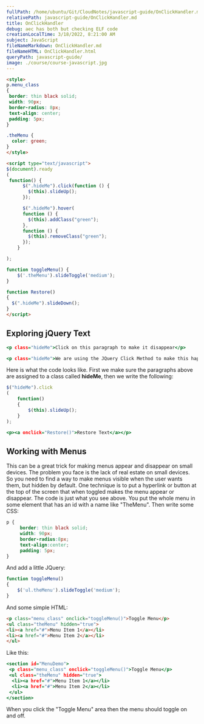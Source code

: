 ```yaml
---
fullPath: /home/ubuntu/Git/CloudNotes/javascript-guide/OnClickHandler.md
relativePath: javascript-guide/OnClickHandler.md
title: OnClickHandler
debug: aec has both but checking ELF code
creationLocalTime: 3/18/2022, 8:21:00 AM
subject: JavaScript
fileNameMarkdown: OnClickHandler.md
fileNameHTML: OnClickHandler.html
queryPath: javascript-guide/
image: ./course/course-javascript.jpg
---
```


<!-- toc -->
<!-- tocstop -->

```html
<style>
p.menu_class
{
 border: thin black solid;
 width: 90px;
 border-radius: 8px;
 text-align: center;
 padding: 5px;
}

.theMenu {
  color: green;
}
</style>

<script type="text/javascript">
$(document).ready
(
 function() {
      $(".hideMe").click(function () {
        $(this).slideUp();
      });

      $(".hideMe").hover(
      function () {
        $(this).addClass("green");
      },
      function () {
        $(this).removeClass("green");
      });
    }

);

function toggleMenu() {
    $('.theMenu').slideToggle('medium');
}

function Restore()
{
  $(".hideMe").slideDown();
}
</script>
```

## Exploring jQuery Text

```htm
<p class="hideMe">Click on this paragraph to make it disappear</p>

<p class="hideMe">We are using the JQuery Click Method to make this happen.</p>
```

Here is what the code looks like. First we make sure the paragraphs
above are assigned to a class called **hideMe**, then we write the
following:

```javascript
$("hideMe").click
(
    function()
    {
        $(this).slideUp();
    }
);
```

```htm
<p><a onclick="Restore()">Restore Text</a></p>
```

## Working with Menus

This can be a great trick for making menus appear and disappear on small
devices. The problem you face is the lack of real estate on small
devices. So you need to find a way to make menus visible when the user
wants them, but hidden by default. One technique is to put a hyperlink
or button at the top of the screen that when toggled makes the menu
appear or disappear. The code is just what you see above. You put the
whole menu in some element that has an id with a name like "TheMenu".
Then write some CSS:

```css
p {
     border: thin black solid;
     width: 90px;
     border-radius:8px;
     text-align:center;
     padding: 5px;
}
```

And add a little JQuery:

```javascript
function toggleMenu()
{    
    $('ul.theMenu').slideToggle('medium');
}
```

And some simple HTML:

```html
<p class="menu_class" onclick="toggleMenu()">Toggle Menu</p>
<ul class="theMenu" hidden="true">
<li><a href="#">Menu Item 1</a></li>
<li><a href="#">Menu Item 2</a></li>
</ul>
```

Like this:

```htm
<section id="MenuDemo">
 <p class="menu_class" onclick="toggleMenu()">Toggle Menu</p>
 <ul class="theMenu" hidden="true">
  <li><a href="#">Menu Item 1</a></li>
  <li><a href="#">Menu Item 2</a></li>
 </ul>
</section>
```

When you click the "Toggle Menu" area then the menu should toggle on and off.
